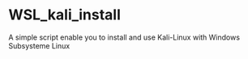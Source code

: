 # WSL_kali_install
A simple script enable you to install and use Kali-Linux with Windows Subsysteme Linux
